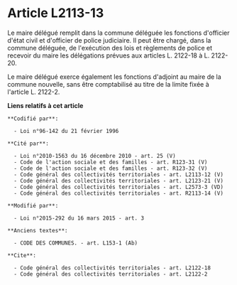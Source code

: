 # Article L2113-13

Le maire délégué remplit dans la commune déléguée les fonctions d'officier d'état civil et d'officier de police judiciaire.
Il peut être chargé, dans la commune déléguée, de l'exécution des lois et règlements de police et recevoir du maire les
délégations prévues aux articles L. 2122-18 à L. 2122-20. 

Le maire délégué exerce également les fonctions d'adjoint au maire de la commune nouvelle, sans être comptabilisé au titre de
la limite fixée à l'article L. 2122-2.

**Liens relatifs à cet article**

	**Codifié par**:

	  - Loi n°96-142 du 21 février 1996

	**Cité par**:

	  - Loi n°2010-1563 du 16 décembre 2010 - art. 25 (V)
	  - Code de l'action sociale et des familles - art. R123-31 (V)
	  - Code de l'action sociale et des familles - art. R123-32 (V)
	  - Code général des collectivités territoriales - art. L2113-12 (V)
	  - Code général des collectivités territoriales - art. L2123-21 (V)
	  - Code général des collectivités territoriales - art. L2573-3 (VD)
	  - Code général des collectivités territoriales - art. R2113-14 (V)

	**Modifié par**:

	  - Loi n°2015-292 du 16 mars 2015 - art. 3

	**Anciens textes**:

	  - CODE DES COMMUNES. - art. L153-1 (Ab)

	**Cite**:

	  - Code général des collectivités territoriales - art. L2122-18
	  - Code général des collectivités territoriales - art. L2122-2
